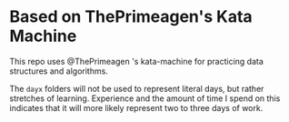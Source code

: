 # Based on ThePrimeagen's Kata Machine

This repo uses @ThePrimeagen 's kata-machine for practicing data structures and algorithms.

The `dayx` folders will not be used to represent literal days, but rather stretches of learning. Experience and the amount of time I spend on this indicates that it will more likely represent two to three days of work.
